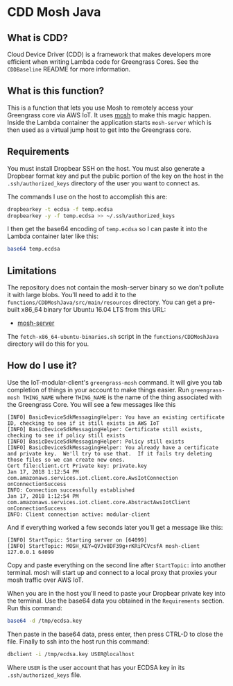 # CDD Mosh Java

## What is CDD?

Cloud Device Driver (CDD) is a framework that makes developers more efficient when writing Lambda
code for Greengrass Cores.  See the `CDDBaseline` README for more information.

## What is this function?

This is a function that lets you use Mosh to remotely access your Greengrass core via AWS IoT.  It uses [mosh](https://mosh.org/)
to make this magic happen.  Inside the Lambda container the application starts `mosh-server` which is then used as a
virtual jump host to get into the Greengrass core.

## Requirements

You must install Dropbear SSH on the host.  You must also generate a Dropbear format key and put the public portion
of the key on the host in the `.ssh/authorized_keys` directory of the user you want to connect as.

The commands I use on the host to accomplish this are:

```bash
dropbearkey -t ecdsa -f temp.ecdsa
dropbearkey -y -f temp.ecdsa >> ~/.ssh/authorized_keys
```

I then get the base64 encoding of `temp.ecdsa` so I can paste it into the Lambda container later like this:

```bash
base64 temp.ecdsa
```

## Limitations

The repository does not contain the mosh-server binary so we don't pollute it with large blobs.  You'll need
to add it to the `functions/CDDMoshJava/src/main/resources` directory.  You can get a pre-built x86_64 binary for
Ubuntu 16.04 LTS from this URL:

- [mosh-server](https://s3.amazonaws.com/timmatt-aws/shared/native-binaries/x86_64-ubuntu/mosh-server)

The `fetch-x86_64-ubuntu-binaries.sh` script in the `functions/CDDMoshJava` directory will do this for you.

## How do I use it?

Use the IoT-modular-client's `greengrass-mosh` command.  It will give you tab completion of things in your account
to make things easier.  Run `greengrass-mosh THING_NAME` where `THING_NAME` is the name of the thing associated
with the Greengrass Core.  You will see a few messages like this

```
[INFO] BasicDeviceSdkMessagingHelper: You have an existing certificate ID, checking to see if it still exists in AWS IoT
[INFO] BasicDeviceSdkMessagingHelper: Certificate still exists, checking to see if policy still exists
[INFO] BasicDeviceSdkMessagingHelper: Policy still exists
[INFO] BasicDeviceSdkMessagingHelper: You already have a certificate and private key.  We'll try to use that.  If it fails try deleting those files so we can create new ones.
Cert file:client.crt Private key: private.key
Jan 17, 2018 1:12:54 PM com.amazonaws.services.iot.client.core.AwsIotConnection onConnectionSuccess
INFO: Connection successfully established
Jan 17, 2018 1:12:54 PM com.amazonaws.services.iot.client.core.AbstractAwsIotClient onConnectionSuccess
INFO: Client connection active: modular-client
```

And if everything worked a few seconds later you'll get a message like this:

```
[INFO] StartTopic: Starting server on [64099]
[INFO] StartTopic: MOSH_KEY=QVJv8DF39g+rKRiPCVcsfA mosh-client 127.0.0.1 64099
```

Copy and paste everything on the second line after `StartTopic:` into another terminal.  mosh will start up and
connect to a local proxy that proxies your mosh traffic over AWS IoT.

When you are in the host you'll need to paste your Dropbear private key into the terminal.  Use the base64 data
you obtained in the `Requirements` section.  Run this command:

```bash
base64 -d /tmp/ecdsa.key
```

Then paste in the base64 data, press enter, then press CTRL-D to close the file.  Finally to ssh into the host
run this command:

```bash
dbclient -i /tmp/ecdsa.key USER@localhost
```

Where `USER` is the user account that has your ECDSA key in its `.ssh/authorized_keys` file.